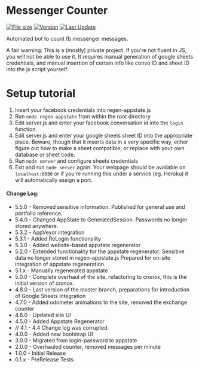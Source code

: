 # Messenger Counter
[![File size](https://img.shields.io/github/repo-size/vakkendwarf/msgctr-public)](https://img.shields.io/github/repo-size/vakkendwarf/msgctr-public)
[![Version](https://img.shields.io/github/package-json/v/vakkendwarf/msgctr-public)](https://img.shields.io/github/package-json/v/vakkendwarf/msgctr-public)
[![Last Update](https://img.shields.io/github/last-commit/vakkendwarf/msgctr-public)](https://img.shields.io/github/last-commit/vakkendwarf/msgctr-public)

Automated bot to count fb messenger messages.

A fair warning: This is a (mostly) private project. If you're not fluent in JS, you will not be able to use it.
It requires manual generation of google sheets credentials, and manual insertion of certain info like convo ID and sheet ID into the js script yourself.

# Setup tutorial
 1. Insert your facebook credentials into regen-appstate.js
 2. Run `node regen-appstate` from within the root directory
 3. Edit server.js and enter your facebook conversation id into the `login` function.
 4. Edit server.js and enter your google sheets sheet ID into the appropriate place. Beware, though that it inserts data in a very specific way, either figure out how to make a sheet compatible, or replace with your own database or sheet code.
 5. Run `node server` and configure sheets credentials
 6. Exit and run `node server` again. Your webpage should be available on `localhost:8080` or if you're running this under a service (eg. Heroku) it will automatically assign a port.

#### Change Log:
- 5.5.0 - Removed sensitive information. Published for general use and portfolio reference.
- 5.4.0 - Changed AppState to GeneratedSession. Passwords no longer stored anywhere.
- 5.3.2 - AppVeyor integration
- 5.3.1 - Added ReLogin functionality
- 5.3.0 - Added website-based appstate regenerator
- 5.2.0 - Extended functionality for the appstate regenerator. Sensitive data no longer stored in regen-appstate.js Prepared for on-site integration of appstate regeneration.
- 5.1.x - Manually regenerated appstate
- 5.0.0 - Complete overhaul of the site, refactoring to cronox, this is the initial version of cronox.
- 4.8.0 - Last version of the master branch, preparations for introduction of Google Sheets integration
- 4.7.0 - Added odometer animations to the site, removed the exchange counter
- 4.6.0 - Updated site UI
- 4.5.0 - Added Appstate Regenerator
- // 4.1 - 4.4 Change log was corrupted.
- 4.0.0 - Added new bootstrap UI
- 3.0.0 - Migrated from login-password to appstate
- 2.0.0 - Overhauled counter, removed messages per minute
- 1.0.0 - Initial Release
- 0.1.x - PreRelease Tests
